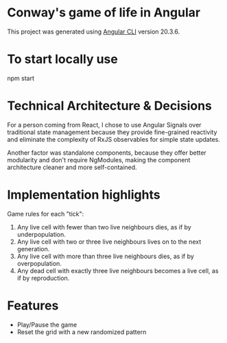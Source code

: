 # Conway's game of life in Angular

This project was generated using [Angular CLI](https://github.com/angular/angular-cli) version 20.3.6.

# To start locally use

npm start

# Technical Architecture & Decisions

For a person coming from React, I chose to use Angular Signals over traditional state management because they provide fine-grained reactivity and eliminate the complexity of RxJS observables for simple state updates.

Another factor was standalone components, because they offer better modularity and don't require NgModules, making the component architecture cleaner and more self-contained.

# Implementation highlights

Game rules for each "tick":

1. Any live cell with fewer than two live neighbours dies, as if by underpopulation.
2. Any live cell with two or three live neighbours lives on to the next generation.
3. Any live cell with more than three live neighbours dies, as if by overpopulation.
4. Any dead cell with exactly three live neighbours becomes a live cell, as if by reproduction.

# Features

- Play/Pause the game
- Reset the grid with a new randomized pattern
